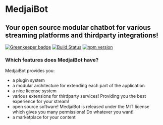 # MedjaiBot
## Your open source modular chatbot for various streaming platforms and thirdparty integrations!

[![Greenkeeper badge](https://badges.greenkeeper.io/MedjaiBot/Medjai.svg)](https://greenkeeper.io/)
[![Build Status](https://travis-ci.org/MedjaiBot/Medjai.svg?branch=develop)](https://travis-ci.org/MedjaiBot/Medjai)
[![npm version](https://badge.fury.io/js/medjaibot.svg)](https://www.npmjs.com/package/medjaibot)

### Which features does MedjaiBot have?
MedjaiBot provides you:
* a plugin system
* a modular architecture for extending each part of the application
* a nice license system
* various extensions for thirdparty services! Providing you the best experience for your stream!
* open source software! MedjaiBot is released under the MIT license which gives you many permissions! Do whatever you want!
* a marketplace for your content
